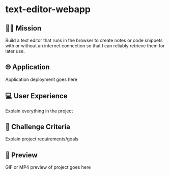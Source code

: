 # text-editor-webapp
## 👨‍💻 Mission
Build a text editor that runs in the browser to create notes or code snippets with or without an internet connection so that I can reliably retrieve them for later use.
## 🌐 Application
Application deployment goes here
## 💻 User Experience
Explain everything in the project
## 🏁 Challenge Criteria
Explain project requirements/goals
## 🎨 Preview
GIF or MP4 preview of project goes here
